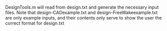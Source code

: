 DesignTools.m will read from design.txt and generate the necessary input files. Note that design-CADexample.txt and design-FreeWakeexample.txt are only example inputs, and their contents only serve to show the user the correct format for design.txt